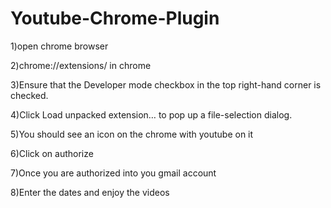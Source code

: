# Youtube-Chrome-Plugin
1)open chrome browser

2)chrome://extensions/ in chrome

3)Ensure that the Developer mode checkbox in the top right-hand corner is checked.

4)Click Load unpacked extension… to pop up a file-selection dialog.

5)You should see an icon on the chrome with youtube on it 

6)Click on authorize

7)Once you are authorized into you gmail account 

8)Enter the dates and enjoy the videos

